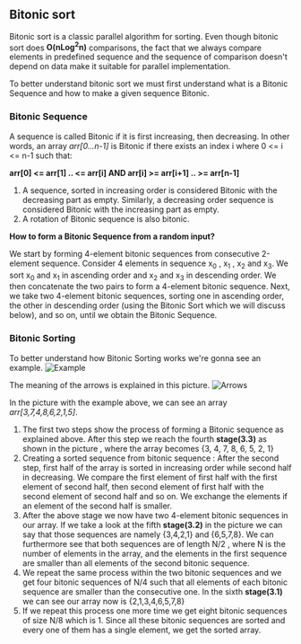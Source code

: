 ## Bitonic sort

Bitonic sort is a classic parallel algorithm for sorting. Even though bitonic sort does **O(nLog<sup>2</sup>n)** comparisons, the fact that we always compare elements in predefined sequence and the sequence of comparison doesn't depend on data make it suitable for parallel implementation.

To better understand bitonic sort we must first understand what is a Bitonic Sequence and how to make a given sequence Bitonic.

### Bitonic Sequence

A sequence is called Bitonic if it is first increasing, then decreasing. In other words, an array *arr[0...n-1]* is Bitonic if there exists an index i where 0 <= i <= n-1 such that:

**arr[0] <= arr[1] .. <= arr[i]   AND   arr[i] >= arr[i+1] .. >= arr[n-1]**

1. A sequence, sorted in increasing order is considered Bitonic with the decreasing part as empty. Similarly, a decreasing order sequence is considered Bitonic with the increasing part as empty.
2. A rotation of Bitonic sequence is also bitonic.

**How to form a Bitonic Sequence from a random input?**

We start by forming 4-element bitonic sequences from consecutive 2-element sequence. Consider 4 elements in sequence x<sub>0</sub> , x<sub>1</sub> , x<sub>2</sub> and x<sub>3</sub>. We sort x<sub>0</sub> and x<sub>1</sub> in ascending order and x<sub>2</sub> and x<sub>3</sub> in descending order. We then concatenate the two pairs to form a 4-element bitonic sequence.
Next,  we take two 4-element bitonic sequences, sorting one in ascending order, the other in descending order (using the Bitonic Sort which we will discuss below), and so on, until we obtain the Bitonic Sequence.

### Bitonic Sorting

To better understand how Bitonic Sorting works we're gonna see an example.
![Example](https://cdncontribute.geeksforgeeks.org/wp-content/uploads/bitonic3.png "A picture explaining Bitonic Sort, taken from geeksforgeeks.org")

The meaning of the arrows is explained in this picture.
![Arrows](https://cdncontribute.geeksforgeeks.org/wp-content/uploads/bit2.png "Arrows explanation.")

In the picture with the example above, we can see an array *arr[3,7,4,8,6,2,1,5]*.
1. The first two steps show the process of forming a Bitonic sequence as explained above. After this step we reach the fourth **stage(3.3)** as shown in the picture , where the array becomes {3, 4, 7, 8, 6, 5, 2, 1} 
2. Creating a sorted sequence from bitonic sequence : After the second step, first half of the array is sorted in increasing order while second half in decreasing. We compare the first element of first half with the first element of second half, then second element of first half with the second element of second half and so on. We exchange the elements if an element of the second half is smaller.
3. After the above stage we now have two 4-element bitonic sequences in our array. If we take a look at the fifth **stage(3.2)** in the picture we can say that those sequences are namely {3,4,2,1} and {6,5,7,8}. We can furthermore see that both sequences are of length N/2 , where N is the number of elements in the array, and the elements in the first sequence are smaller than all elements of the second bitonic sequence.
4. We repeat the same process within the two bitonic sequences and we get four bitonic sequences of N/4 such that all elements of each bitonic sequence are smaller than the consecutive one. In the sixth **stage(3.1)** we can see our array now is {2,1,3,4,6,5,7,8}
5. If we repeat this process one more time we get eight bitonic sequences of size N/8 which is 1. Since all these bitonic sequences are sorted and every one of them has a single element, we get the sorted array.
